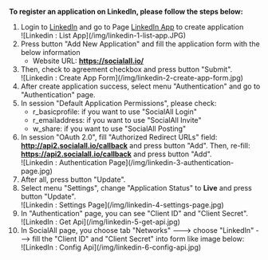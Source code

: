 __To register an application on LinkedIn, please follow the steps below:__

1. Login to [LinkedIn](https://www.linkedin.com/) and go to Page [LinkedIn App](https://www.linkedin.com/secure/developer) to create application
    <div class="soclall-br"></div>
    ![Linkedin : List App](/img/linkedin-1-list-app.JPG)
    <div class="soclall-br"></div>
2. Press button "Add New Application" and fill the application form with the below information
    * Website URL: __https://socialall.io/__
3. Then, check to agreement checkbox and press button "Submit".
    <div class="soclall-br"></div>
    ![Linkedin : Create App Form](/img/linkedin-2-create-app-form.jpg)
    <div class="soclall-br"></div>
4. After create application success, select menu "Authentication" and go to "Authentication" page.
5. In session "Default Application Permissions", please check:
    * r_basicprofile: if you want to use "SocialAll Login"
    * r_emailaddress: if you want to use "SocialAll Invite"
    * w_share: if you want to use "SocialAll Posting"
6. In session "OAuth 2.0", fill "Authorized Redirect URLs" field: __http://api2.socialall.io/callback__ and press button "Add". Then, re-fill: __https://api2.socialall.io/callback__ and press button "Add".
    <div class="soclall-br"></div>
    ![Linkedin : Authentication Page](/img/linkedin-3-authentication-page.jpg)
    <div class="soclall-br"></div> 
7. After all, press button "Update".
8. Select menu "Settings", change "Application Status" to __Live__ and press button "Update".
    <div class="soclall-br"></div>
    ![Linkedin : Settings Page](/img/linkedin-4-settings-page.jpg)
    <div class="soclall-br"></div>    
9. In "Authentication" page, you can see "Client ID" and "Client Secret".
    <div class="soclall-br"></div>
    ![LinkedIn : Get Api](/img/linkedin-5-get-api.jpg)
    <div class="soclall-br"></div>
10. In SocialAll page, you choose tab "Networks" ---> choose "LinkedIn" ---> fill the "Client ID" and "Client Secret" into form like image below:
    <div class="soclall-br"></div>
    ![LinkedIn : Config Api](/img/linkedin-6-config-api.jpg)
    <div class="soclall-br"></div>